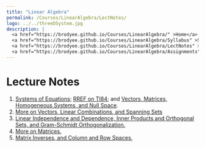```yaml
---
title: "Linear Algebra"
permalink: /Courses/LinearAlgebra/LectNotes/
logo: ../../threeDSystem.jpg
description: |
  <a href="https://brodyee.github.io/Courses/LinearAlgebra/" >Home</a> <br />
  <a href="https://brodyee.github.io/Courses/LinearAlgebra/Syllabus" >Syllabus</a> <br />
  <a href="https://brodyee.github.io/Courses/LinearAlgebra/LectNotes" >Lecture Notes</a> <br />
  <a href="https://brodyee.github.io/Courses/LinearAlgebra/Assignments" >Assignments</a>
---
```


# Lecture Notes

1. [Systems of Equations](https://brodyee.github.io/Courses/LinearAlgebra/lectureNotes/lecture1.html); [RREF on TI84](https://education.ti.com/en/customer-support/knowledge-base/ti-83-84-plus-family/product-usage/34713); and [Vectors, Matrices, Homogeneous Systems, and Null Space](https://brodyee.github.io/Courses/LinearAlgebra/lectureNotes/lecture2.html).
2. [More on Vectors, Linear Combinations, and Spanning Sets](https://brodyee.github.io/Courses/LinearAlgebra/lectureNotes/lecture3.html)
3. [Linear Independence and Dependence, Inner Products and Orthogonal Sets, and Gram-Schmidt Orthogonalization.](https://brodyee.github.io/Courses/LinearAlgebra/lectureNotes/lecture4.html)
4. [More on Matrices.](https://brodyee.github.io/Courses/LinearAlgebra/lectureNotes/lecture5.html)
5. [Matrix Inverses, and Column and Row Spaces.](https://brodyee.github.io/Courses/LinearAlgebra/lectureNotes/lecture6.html)

